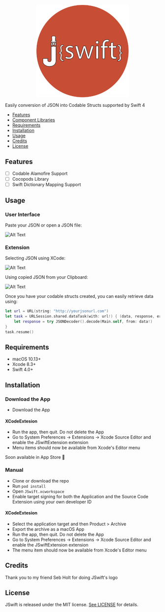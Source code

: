 

<p align="center">
  <img src="./Art/JSWIFTLOGO.png" alt="drawing" style="width: 300px;"/>
</p>


Easily conversion of JSON into Codable Structs supported by Swift 4

- [Features](#features)
- [Component Libraries](#component-libraries)
- [Requirements](#requirements)
- [Installation](#installation)
- [Usage](#usage)
- [Credits](#credits)
- [License](#license)

## Features

- [ ] Codable Alamofire Support
- [ ] Cocopods Library 
- [ ] Swift Dictionary Mapping Support

## Usage

### User Interface

Paste your JSON or open a JSON file:

![Alt Text](https://media.giphy.com/media/mPzOSufN2bkZwgXqwg/giphy.gif)

### Extension

Selecting JSON using XCode:

![Alt Text](https://media.giphy.com/media/1g2JAtxGpTNAg4tSQs/giphy.gif)

Using copied JSON from your Clipboard:

![Alt Text](https://media.giphy.com/media/2kNswBCM2hUj9ZnTwJ/giphy.gif)



Once you have your codable structs created, you can easily retrieve data using:

```swift
let url = URL(string: "http://yourjsonurl.com")
let task = URLSession.shared.dataTask(with: url!) { (data, response, error) in	
	let response = try JSONDecoder().decode(Main.self, from: data!)
}
task.resume()
```

## Requirements

- macOS 10.13+
- Xcode 8.3+
- Swift 4.0+

## Installation

### Download the App

- Download the App

#### XCodeExtesion
- Run the app, then quit. Do not delete the App
- Go to System Preferences -> Extensions -> Xcode Source Editor and enable the JSwiftExtension extension
- Menu items should now be available from Xcode's Editor menu

Soon available in App Store 🙌

### Manual

- Clone or download the repo
- Run ``pod install``
- Open ``JSwift.xcworkspace``
- Enable target signing for both the Application and the Source Code Extension using your own developer ID

#### XCodeExtesion
- Select the application target and then Product > Archive
- Export the archive as a macOS App
- Run the app, then quit. Do not delete the App
- Go to System Preferences -> Extensions -> Xcode Source Editor and enable the JSwiftExtension extension
- The menu item should now be available from Xcode's Editor menu


## Credits

Thank you to my friend Seb Holt for doing JSwift's logo


## License

JSwift is released under the MIT license. [See LICENSE](https://github.com/ConradoMateu/JSwift/blob/master/LICENSE) for details.

